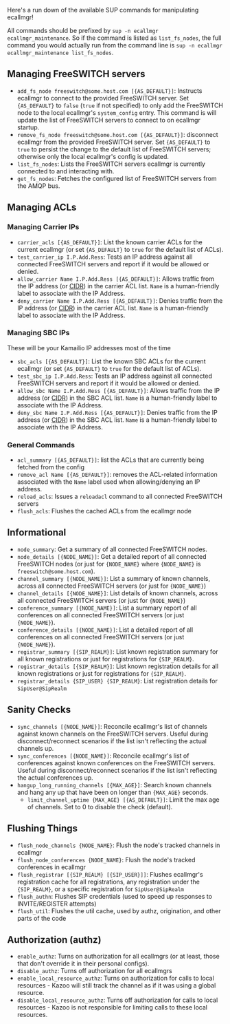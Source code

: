 Here's a run down of the available SUP commands for manipulating ecallmgr!

All commands should be prefixed by `sup -n ecallmgr ecallmgr_maintenance`. So if the command is listed as `list_fs_nodes`, the full command you would actually run from the command line is `sup -n ecallmgr ecallmgr_maintenance list_fs_nodes`.

## Managing FreeSWITCH servers

* `add_fs_node freeswitch@some.host.com [{AS_DEFAULT}]`: Instructs ecallmgr to connect to the provided FreeSWITCH server. Set `{AS_DEFAULT}` to `false` (`true` if not specified) to only add the FreeSWITCH node to the local ecallmgr's `system_config` entry. This command is will update the list of FreeSWITCH servers to connect to on ecallmgr startup.
* `remove_fs_node freeswitch@some.host.com [{AS_DEFAULT}]`: disconnect ecallmgr from the provided FreeSWITCH server. Set `{AS_DEFAULT}` to `true` to persist the change to the default list of FreeSWITCH servers; otherwise only the local ecallmgr's config is updated.
* `list_fs_nodes`: Lists the FreeSWITCH servers ecallmgr is currently connected to and interacting with.
* `get_fs_nodes`: Fetches the configured list of FreeSWITCH servers from the AMQP bus.

## Managing ACLs

### Managing Carrier IPs

* `carrier_acls [{AS_DEFAULT}]`: List the known carrier ACLs for the current ecallmgr (or set `{AS_DEFAULT}` to `true` for the default list of ACLs).
* `test_carrier_ip I.P.Add.Ress`: Tests an IP address against all connected FreeSWITCH servers and report if it would be allowed or denied.
* `allow_carrier Name I.P.Add.Ress [{AS_DEFAULT}]`: Allows traffic from the IP address (or [CIDR](https://en.wikipedia.org/wiki/Classless_Inter-Domain_Routing)) in the carrier ACL list. `Name` is a human-friendly label to associate with the IP Address.
* `deny_carrier Name I.P.Add.Ress [{AS_DEFAULT}]`: Denies traffic from the IP address (or [CIDR](https://en.wikipedia.org/wiki/Classless_Inter-Domain_Routing)) in the carrier ACL list. `Name` is a human-friendly label to associate with the IP Address.

### Managing SBC IPs

These will be your Kamailio IP addresses most of the time

* `sbc_acls [{AS_DEFAULT}]`: List the known SBC ACLs for the current ecallmgr (or set `{AS_DEFAULT}` to `true` for the default list of ACLs).
* `test_sbc_ip I.P.Add.Ress`: Tests an IP address against all connected FreeSWITCH servers and report if it would be allowed or denied.
* `allow_sbc Name I.P.Add.Ress [{AS_DEFAULT}]`: Allows traffic from the IP address (or [CIDR](https://en.wikipedia.org/wiki/Classless_Inter-Domain_Routing)) in the SBC ACL list. `Name` is a human-friendly label to associate with the IP Address.
* `deny_sbc Name I.P.Add.Ress [{AS_DEFAULT}]`: Denies traffic from the IP address (or [CIDR](https://en.wikipedia.org/wiki/Classless_Inter-Domain_Routing)) in the SBC ACL list. `Name` is a human-friendly label to associate with the IP Address.

### General Commands

* `acl_summary [{AS_DEFAULT}]`: list the ACLs that are currently being fetched from the config
* `remove_acl Name [{AS_DEFAULT}]`: removes the ACL-related information associated with the `Name` label used when allowing/denying an IP address.
* `reload_acls`: Issues a `reloadacl` command to all connected FreeSWITCH servers
* `flush_acls`: Flushes the cached ACLs from the ecallmgr node

## Informational

* `node_summary`: Get a summary of all connected FreeSWITCH nodes.
* `node_details [{NODE_NAME}]`: Get a detailed report of all connected FreeSWITCH nodes (or just for `{NODE_NAME}` where `{NODE_NAME}` is `freeswitch@some.host.com`).
* `channel_summary [{NODE_NAME}]`: List a summary of known channels, across all connected FreeSWITCH servers (or just for `{NODE_NAME}`)
* `channel_details [{NODE_NAME}]`: List details of known channels, across all connected FreeSWITCH servers (or just for `{NODE_NAME}`)
* `conference_summary [{NODE_NAME}]`: List a summary report of all conferences on all connected FreeSWITCH servers (or just `{NODE_NAME}`).
* `conference_details [{NODE_NAME}]`: List a detailed report of all conferences on all connected FreeSWITCH servers (or just `{NODE_NAME}`).
* `registrar_summary [{SIP_REALM}]`: List known registration summary for all known registrations or just for registrations for `{SIP_REALM}`.
* `registrar_details [{SIP_REALM}]`: List known registration details for all known registrations or just for registrations for `{SIP_REALM}`.
* `registrar_details {SIP_USER} {SIP_REALM}`: List registration details for `SipUser@SipRealm`


## Sanity Checks

* `sync_channels [{NODE_NAME}]`: Reconcile ecallmgr's list of channels against known channels on the FreeSWITCH servers. Useful during disconnect/reconnect scenarios if the list isn't reflecting the actual channels up.
* `sync_conferences [{NODE_NAME}]`: Reconcile ecallmgr's list of conferences against known conferences on the FreeSWITCH servers. Useful during disconnect/reconnect scenarios if the list isn't reflecting the actual conferences up.
* `hangup_long_running_channels [{MAX_AGE}]`: Search known channels and hang any up that have been on longer than `{MAX_AGE}` seconds.
    * `limit_channel_uptime {MAX_AGE} [{AS_DEFAULT}]`: Limit the max age of channels. Set to 0 to disable the check (default).

## Flushing Things

* `flush_node_channels {NODE_NAME}`: Flush the node's tracked channels in ecallmgr
* `flush_node_conferences {NODE_NAME}`: Flush the node's tracked conferences in ecallmgr
* `flush_registrar [{SIP_REALM} [{SIP_USER}]]`: Flushes ecallmgr's registration cache for all registrations, any registration under the `{SIP_REALM}`, or a specific registration for `SipUser@SipRealm`
* `flush_authn`: Flushes SIP credentials (used to speed up responses to INVITE/REGISTER attempts)
* `flush_util`: Flushes the util cache, used by authz, origination, and other parts of the code

## Authorization (authz)

* `enable_authz`: Turns on authorization for all ecallmgrs (or at least, those that don't override it in their personal configs).
* `disable_authz`: Turns off authorization for all ecallmgrs
* `enable_local_resource_authz`: Turns on authorization for calls to local resources - Kazoo will still track the channel as if it was using a global resource.
* `disable_local_resource_authz`: Turns off authorization for calls to local resources - Kazoo is not responsible for limiting calls to these local resources.

